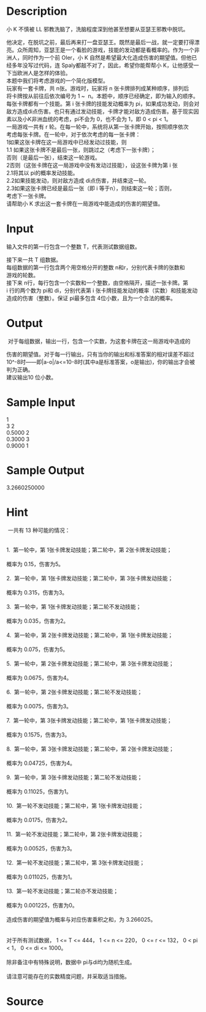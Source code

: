 
# Description

<div class="content"><p>小 K 不慎被 LL 邪教洗脑了，洗脑程度深到他甚至想要从亚瑟王邪教中脱坑。</p>
<div>他决定，在脱坑之前，最后再来打一盘亚瑟王。既然是最后一战，就一定要打得漂</div>
<div>亮。众所周知，亚瑟王是一个看脸的游戏，技能的发动都是看概率的。作为一个非</div>
<div>洲人，同时作为一个前 OIer，小 K 自然是希望最大化造成伤害的期望值。但他已</div>
<div>经多年没写过代码，连 Spaly都敲不对了，因此，希望你能帮帮小 K，让他感受一</div>
<div>下当欧洲人是怎样的体验。 </div>
<div>本题中我们将考虑游戏的一个简化版模型。 </div>
<div>玩家有一套卡牌，共 n张。游戏时，玩家将 n 张卡牌排列成某种顺序，排列后</div>
<div>将卡牌按从前往后依次编号为 1 ~  n。本题中，顺序已经确定，即为输入的顺序。</div>
<div>每张卡牌都有一个技能。第 i 张卡牌的技能发动概率为 pi，如果成功发动，则会对</div>
<div>敌方造成di点伤害。也只有通过发动技能，卡牌才能对敌方造成伤害。基于现实因</div>
<div>素以及小K非洲血统的考虑，pi不会为 0，也不会为 1，即 0 &lt; pi &lt; 1。 </div>
<div>一局游戏一共有 r 轮。在每一轮中，系统将从第一张卡牌开始，按照顺序依次</div>
<div>考虑每张卡牌。在一轮中，对于依次考虑的每一张卡牌： </div>
<div>1如果这张卡牌在这一局游戏中已经发动过技能，则 </div>
<div>1.1 如果这张卡牌不是最后一张，则跳过之（考虑下一张卡牌）； </div>
<div>否则（是最后一张），结束这一轮游戏。 </div>
<div>2否则（这张卡牌在这一局游戏中没有发动过技能），设这张卡牌为第 i 张 </div>
<div>2.1将其以 pi的概率发动技能。 </div>
<div>2.2如果技能发动，则对敌方造成 di点伤害，并结束这一轮。 </div>
<div>2.3如果这张卡牌已经是最后一张（即 i 等于n），则结束这一轮；否则，</div>
<div>考虑下一张卡牌。 </div>
<div>请帮助小 K 求出这一套卡牌在一局游戏中能造成的伤害的期望值。 </div></div>

# Input

<div class="content"><p>输入文件的第一行包含一个整数 T，代表测试数据组数。 </p>
<div>接下来一共 T 组数据。 </div>
<div>每组数据的第一行包含两个用空格分开的整数 n和r，分别代表卡牌的张数和</div>
<div>游戏的轮数。 </div>
<div>接下来 n行，每行包含一个实数和一个整数，由空格隔开，描述一张卡牌。第</div>
<div>i 行的两个数为 pi和 di，分别代表第 i 张卡牌技能发动的概率（实数）和技能发动</div>
<div>造成的伤害（整数）。保证 pi最多包含 4位小数，且为一个合法的概率。 </div></div>

# Output

<div class="content"><p> 对于每组数据，输出一行，包含一个实数，为这套卡牌在这一局游戏中造成的</p>
<div>伤害的期望值。对于每一行输出，只有当你的输出和标准答案的相对误差不超过</div>
<div>10^-8时——即|a-o|/a&lt;=10-8时(其中a是标准答案，o是输出)，你的输出才会被判为正确。</div>
<div>建议输出10 位小数。 </div></div>

# Sample Input

<div class="content"><span class="sampledata">1 <br/>
3 2 <br/>
0.5000 2 <br/>
0.3000 3 <br/>
0.9000 1 </span></div>

# Sample Output

<div class="content"><span class="sampledata">3.2660250000 </span></div>

# Hint

<div class="content"><p></p><p> 一共有 13 种可能的情况： </p><br/>
<div>1.  第一轮中，第 1张卡牌发动技能；第二轮中，第 2张卡牌发动技能； </div><br/>
<div>概率为 0.15，伤害为5。 </div><br/>
<div>2.  第一轮中，第 1张卡牌发动技能；第二轮中，第 3张卡牌发动技能； </div><br/>
<div>概率为 0.315，伤害为3。 </div><br/>
<div>3.  第一轮中，第 1张卡牌发动技能；第二轮不发动技能； </div><br/>
<div>概率为 0.035，伤害为2。 </div><br/>
<div>4.  第一轮中，第 2张卡牌发动技能；第二轮中，第 1张卡牌发动技能； </div><br/>
<div>概率为 0.075，伤害为5。 </div><br/>
<div>5.  第一轮中，第 2张卡牌发动技能；第二轮中，第 3张卡牌发动技能； </div><br/>
<div>概率为 0.0675，伤害为4。 </div><br/>
<div>6.  第一轮中，第 2张卡牌发动技能；第二轮不发动技能； </div><br/>
<div>概率为 0.0075，伤害为3。 </div><br/>
<div>7.  第一轮中，第 3张卡牌发动技能；第二轮中，第 1张卡牌发动技能； </div><br/>
<div>概率为 0.1575，伤害为3。 </div><br/>
<div>8.  第一轮中，第 3张卡牌发动技能；第二轮中，第 2张卡牌发动技能； </div><br/>
<div>概率为 0.04725，伤害为4。 </div><br/>
<div>9.  第一轮中，第 3张卡牌发动技能；第二轮不发动技能； </div><br/>
<div>概率为 0.11025，伤害为1。 </div><br/>
<div>10.  第一轮不发动技能；第二轮中，第 1张卡牌发动技能； </div><br/>
<div>概率为 0.0175，伤害为2。 </div><br/>
<div>11.  第一轮不发动技能；第二轮中，第 2张卡牌发动技能； </div><br/>
<div>概率为 0.00525，伤害为3。 </div><br/>
<div>12.  第一轮不发动技能；第二轮中，第 3张卡牌发动技能； </div><br/>
<div>概率为 0.011025，伤害为1。 </div><br/>
<div>13.  第一轮不发动技能；第二轮亦不发动技能； </div><br/>
<div>概率为 0.001225，伤害为0。 </div><br/>
<div>造成伤害的期望值为概率与对应伤害乘积之和，为 3.266025。 </div><br/>
<div></div><br/>
<div>对于所有测试数据， 1 &lt;= T &lt;= 444， 1 &lt;= n &lt;= 220， 0 &lt;= r &lt;= 132， 0 &lt; pi &lt; 1， 0 &lt;= di &lt;= 1000。  </div><br/>
<div>除非备注中有特殊说明，数据中 pi与di均为随机生成。 </div><br/>
<div>请注意可能存在的实数精度问题，并采取适当措施。 </div><p></p></div>

# Source

<div class="content"><p><a href="problemset.php?search="></a></p></div>

